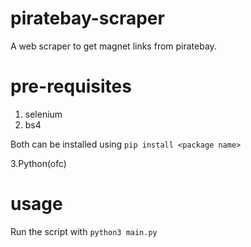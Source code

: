 # piratebay-scraper
A web scraper to get magnet links from piratebay.


# pre-requisites
1. selenium
2. bs4

Both can be installed using `pip install <package name>`

3.Python(ofc)
 
# usage
Run the script with `python3 main.py`
